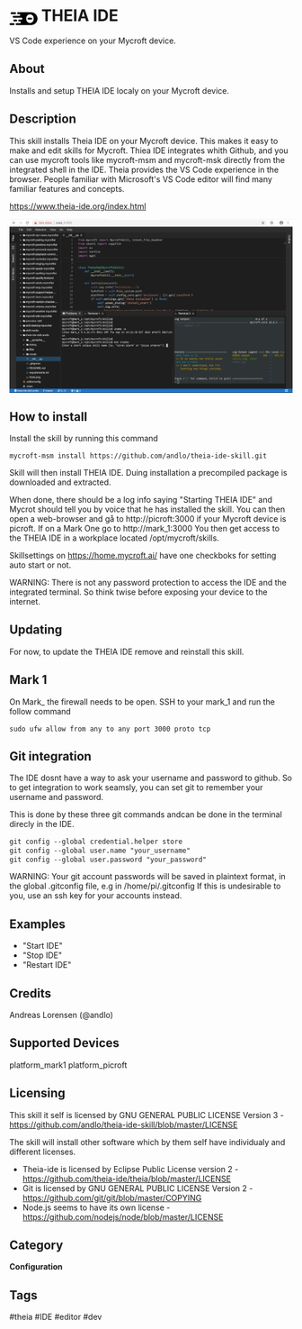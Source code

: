 # <img src='theia.png' card_color='#40DBB0' width='50' style='vertical-align:bottom'/> THEIA IDE
VS Code experience on your Mycroft device.

## About
Installs and setup THEIA IDE localy on your Mycroft device.

## Description
This skill installs Theia IDE on your Mycroft device. This makes it easy to make and edit skills for Mycroft. Thiea IDE integrates whith Github, and you can use mycroft tools like mycroft-msm and mycroft-msk directly from the integrated shell in the IDE.
Theia provides the VS Code experience in the browser.
People familiar with Microsoft's VS Code editor will find many familiar features and concepts.

https://www.theia-ide.org/index.html

<img src='screenshot.png' card_color='#40DBB0' width=800 style='vertical-align:bottom'/>

## How to install
Install the skill by running this command
```
mycroft-msm install https://github.com/andlo/theia-ide-skill.git
```
Skill will then install THEIA IDE. Duing installation a precompiled package is downloaded and extracted.

When done, there should be a log info saying "Starting THEIA IDE" and Mycrot should tell you by voice that he has installed the skill.
You can then open a web-browser and gå to http://picroft:3000 if your Mycroft device is picroft. If on a Mark One go to http://mark_1:3000
You then get access to the THEIA IDE in a workplace located /opt/mycroft/skills.

Skillsettings on https://home.mycroft.ai/ have one checkboks for setting auto start or not.

WARNING: There is not any password protection to access the IDE and the integrated terminal.
So think twise before exposing your device to the internet.

## Updating
For now, to update the THEIA IDE remove and reinstall this skill.

## Mark 1
On Mark_ the firewall needs to be open. SSH to your mark_1 and run the follow command
```
sudo ufw allow from any to any port 3000 proto tcp
```

## Git integration
The IDE dosnt have a way to ask your username and password to github. So to get integration to work seamsly,
you can set git to remember your username and password.

This is done by these three git commands andcan be done in the terminal direcly in the IDE.
```
git config --global credential.helper store
git config --global user.name "your_username"
git config --global user.password "your_password"
```
WARNING: Your git account passwords will be saved in plaintext format, in the global
.gitconfig file, e.g in /home/pi/.gitconfig
If this is undesirable to you, use an ssh key for your accounts instead.


## Examples
* "Start IDE"
* "Stop IDE"
* "Restart IDE"

## Credits
Andreas Lorensen (@andlo)

## Supported Devices
platform_mark1 platform_picroft

## Licensing
This skill it self is licensed by GNU GENERAL PUBLIC LICENSE Version 3 - https://github.com/andlo/theia-ide-skill/blob/master/LICENSE

The skill will install other software which by them self have individualy and different licenses.
* Theia-ide is licensed by Eclipse Public License version  2 - https://github.com/theia-ide/theia/blob/master/LICENSE
* Git is licensed by GNU GENERAL PUBLIC LICENSE Version 2 - https://github.com/git/git/blob/master/COPYING
* Node.js seems to have its own license - https://github.com/nodejs/node/blob/master/LICENSE

## Category
**Configuration**

## Tags
#theia
#IDE
#editor
#dev
